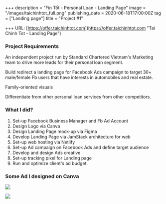 +++
description = "Fin Tốt - Personal Loan - Landing Page"
image = "/images/taichinhtot_full.png"
publishing_date = 2020-06-18T17:00:00Z
tag = ["Landing page"]
title = "Project #1"

+++
URL: [https://offer.taichinhtot.com](https://offer.taichinhtot.com "Tai Chinh Tot - Landing Page")

### Project Requirements

An independent project run by Standard Chartered Vietnam's Marketing team to drive more leads for their personal loan segment.

Build redirect a landing page for Facebook Ads campaign to target 30+ male/female Fb users that have interests in automobiles and real estate.

Family-oriented visuals

Differentiate from other personal loan services from other competitors.

### What I did?

1. Set-up Facebook Business Manager and Fb Ad Account
2. Design Logo via Canva
3. Design Landing Page mock-up via Figma
4. Develop Landing Page via JamStack architecture for web
5. Set-up web hosting via Netlify
6. Set-up Ad campaign on Facebook Ads and define target audience
7. Develop and design Ads creative
8. Set-up tracking pixel for Landing page
9. Run and optimize client's ad budget.

### Some Ad I designed on Canva

![](/images/fb_ad1.png)

![](/images/fb_ad_story.jpg)